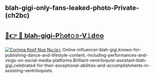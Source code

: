 ## blah-gigi-only-fans​-leaked-photo​-Private-(ch2bc)


# <h2><a href="https://mediaupload.pro?title=blah-gigi&ref=git">🔗👉 🔴 blah-gigi-P𝚑ot𝚘𝚜-V𝚒d𝚎o</a></h2>

[![Corinna Kopf Nue Nu𝚍e𝚜](https://i.imgur.com/0qMVB7G.gif)](https://mediaupload.pro?title=blah-gigi&ref=git)
Online-influencer-blah-gigi,known-for-publishing-dance-and-lifestyle-content,-including-performances-and-vlogs-on-social-media-platforms.Brilliant-ventriloquist-assistant-blah-gigi,celebrated-for-their-exceptional-abilities-and-accomplishments-in-assisting-ventriloquists.  